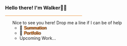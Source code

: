 <h3>Hello there! I'm Walker👋🏼</h3>
<hr style="width: 50%; text-align: left; margin-left: 0; background: #ed811f;" />
<ul style="list-style-type: none;">
  <li>Nice to see you here! Drop me a line if I can be of help
    <ul style="list-style-type: circle;">
      <li>📝 <a href="https://drive.google.com/file/d/1FJP3g8ca7mdcA87k_bk_mAZORnT_2o5e/view" target="_blank" style="color: #ed811f; text-decoration: none; text-shadow: 2px 0 1px #000111, 0 0 2px #ed811f;">Summation</a></li>
      <li>💼 <a href="https://tadeochristopher.dev" target="_blank" style="color: #ed811f; text-decoration: none; text-shadow: 2px 0 1px #000111, 0 0 2px #ed811f;">Portfolio</a></li>
      <li>Upcoming Work...</li>
    </ul>
  </li>
</ul>

<!---
tadeochristopher/tadeochristopher is a ✨ special ✨ repository because its `README.md` (this file) appears on your GitHub profile.
You can click the Preview link to take a look at your changes.
--->
